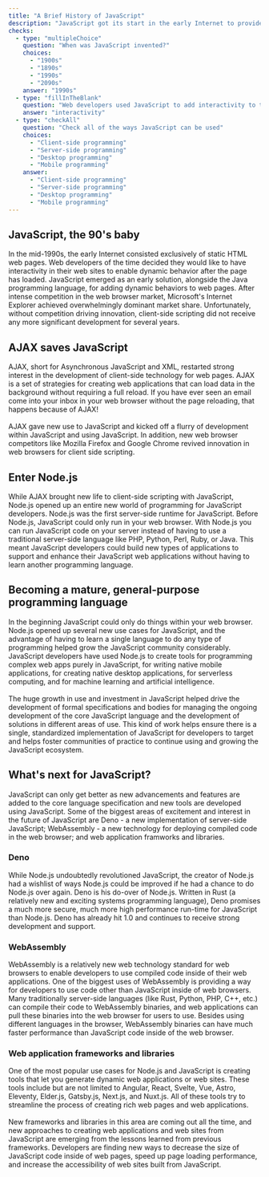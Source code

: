```yaml
---
title: "A Brief History of JavaScript"
description: "JavaScript got its start in the early Internet to provide interactivity to static web sites. Since that humble beginning, JavaScript has grown into a multi-platform, multi-purpose modern language with a huge community."
checks:
  - type: "multipleChoice"
    question: "When was JavaScript invented?"
    choices:
      - "1900s"
      - "1890s"
      - "1990s"
      - "2090s"
    answer: "1990s"
  - type: "fillInTheBlank"
    question: "Web developers used JavaScript to add interactivity to their web pages."
    answer: "interactivity"
  - type: "checkAll"
    question: "Check all of the ways JavaScript can be used"
    choices:
      - "Client-side programming"
      - "Server-side programming"
      - "Desktop programming"
      - "Mobile programming"
    answer:
      - "Client-side programming"
      - "Server-side programming"
      - "Desktop programming"
      - "Mobile programming"
---
```

## JavaScript, the 90's baby
In the mid-1990s, the early Internet consisted exclusively of static HTML web pages. Web developers of the time decided they would like to have interactivity in their web sites to enable dynamic behavior after the page has loaded. JavaScript emerged as an early solution, alongside the Java programming language, for adding dynamic behaviors to web pages. After intense competition in the web browser market, Microsoft's Internet Explorer achieved overwhelmingly dominant market share. Unfortunately, without competition driving innovation, client-side scripting did not receive any more significant development for several years.

## AJAX saves JavaScript
AJAX, short for Asynchronous JavaScript and XML, restarted strong interest in the development of client-side technology for web pages. AJAX is a set of strategies for creating web applications that can load data in the background without requiring a full reload. If you have ever seen an email come into your inbox in your web browser without the page reloading, that happens because of AJAX!\
\
AJAX gave new use to JavaScript and kicked off a flurry of development within JavaScript and using JavaScript. In addition, new web browser competitors like Mozilla Firefox and Google Chrome revived innovation in web browsers for client side scripting.

## Enter Node.js
While AJAX brought new life to client-side scripting with JavaScript, Node.js opened up an entire new world of programming for JavaScript developers. Node.js was the first server-side runtime for JavaScript. Before Node.js, JavaScript could only run in your web browser. With Node.js you can run JavaScript code on your server instead of having to use a traditional server-side language like PHP, Python, Perl, Ruby, or Java. This meant JavaScript developers could build new types of applications to support and enhance their JavaScript web applications without having to learn another programming language.

## Becoming a mature, general-purpose programming language
In the beginning JavaScript could only do things within your web browser. Node.js opened up several new use cases for JavaScript, and the advantage of having to learn a single language to do any type of programming helped grow the JavaScript community considerably. JavaScript developers have used Node.js to create tools for programming complex web apps purely in JavaScript, for writing native mobile applications, for creating native desktop applications, for serverless computing, and for machine learning and artificial intelligence.\
\
The huge growth in use and investment in JavaScript helped drive the development of formal specifications and bodies for managing the ongoing development of the core JavaScript language and the development of solutions in different areas of use. This kind of work helps ensure there is a single, standardized implementation of JavaScript for developers to target and helps foster communities of practice to continue using and growing the JavaScript ecosystem.

## What's next for JavaScript?
JavaScript can only get better as new advancements and features are added to the core language specification and new tools are developed using JavaScript. Some of the biggest areas of excitement and interest in the future of JavaScript are Deno - a new implementation of server-side JavaScript; WebAssembly - a new technology for deploying compiled code in the web browser; and web application framworks and libraries.

### Deno
While Node.js undoubtedly revolutioned JavaScript, the creator of Node.js had a wishlist of ways Node.js could be improved if he had a chance to do Node.js over again. Deno is his do-over of Node.js. Written in Rust (a relatively new and exciting systems programming language), Deno promises a much more secure, much more high performance run-time for JavaScript than Node.js. Deno has already hit 1.0 and continues to receive strong development and support.

### WebAssembly
WebAssembly is a relatively new web technology standard for web browsers to enable developers to use compiled code inside of their web applications. One of the biggest uses of WebAssembly is providing a way for developers to use code other than JavaScript inside of web browsers. Many traditionally server-side languages (like Rust, Python, PHP, C++, etc.) can compile their code to WebAssembly binaries, and web applications can pull these binaries into the web browser for users to use. Besides using different languages in the browser, WebAssembly binaries can have much faster performance than JavaScript code inside of the web browser.

### Web application frameworks and libraries
One of the most popular use cases for Node.js and JavaScript is creating tools that let you generate dynamic web applications or web sites. These tools include but are not limited to Angular, React, Svelte, Vue, Astro, Eleventy, Elder.js, Gatsby.js, Next.js, and Nuxt.js. All of these tools try to streamline the process of creating rich web pages and web applications.\
\
New frameworks and libraries in this area are coming out all the time, and new approaches to creating web applications and web sites from JavaScript are emerging from the lessons learned from previous frameworks. Developers are finding new ways to decrease the size of JavaScript code inside of web pages, speed up page loading performance, and increase the accessibility of web sites built from JavaScript.
